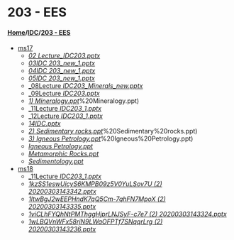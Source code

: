 # 203 - EES
#### [Home](../..)\/[IDC](..)\/[203 - EES]()
- [ms17](ms17)
    - [_02 Lecture_IDC203.pptx_](ms17/02%20Lecture_IDC203.pptx)
    - [_03IDC 203_new_1.pptx_](ms17/03IDC%20203_new_1.pptx)
    - [_04IDC 203_new_1.pptx_](ms17/04IDC%20203_new_1.pptx)
    - [_05IDC 203_new_1.pptx_](ms17/05IDC%20203_new_1.pptx)
    - [_08Lecture _IDC203_Minerals_new.pptx_](ms17/08Lecture%20_IDC203_Minerals_new.pptx)
    - [_09Lecture _IDC203.pptx_](ms17/09Lecture%20_IDC203.pptx)
    - [_1) Mineralogy.ppt_](ms17/1)%20Mineralogy.ppt)
    - [_11Lecture _IDC203_1.pptx_](ms17/11Lecture%20_IDC203_1.pptx)
    - [_12Lecture _IDC203_1.pptx_](ms17/12Lecture%20_IDC203_1.pptx)
    - [_14IDC.pptx_](ms17/14IDC.pptx)
    - [_2) Sedimentary rocks.ppt_](ms17/2)%20Sedimentary%20rocks.ppt)
    - [_3) Igneous Petrology.ppt_](ms17/3)%20Igneous%20Petrology.ppt)
    - [_Igneous Petrology.ppt_](ms17/Igneous%20Petrology.ppt)
    - [_Metamorphic Rocks.ppt_](ms17/Metamorphic%20Rocks.ppt)
    - [_Sedimentology.ppt_](ms17/Sedimentology.ppt)
- [ms18](ms18)
    - [_11Lecture _IDC203_1.pptx_](ms18/11Lecture%20_IDC203_1.pptx)
    - [_1kzSS1eswUicyS6KMPB09z5V0YuLSov7U (2) 20200303143342.pptx_](ms18/1kzSS1eswUicyS6KMPB09z5V0YuLSov7U%20(2)%2020200303143342.pptx)
    - [_1ltwBgJ2wEEPHndK7qQ5Cm-7qhFN7MpoX (2) 20200303143335.pptx_](ms18/1ltwBgJ2wEEPHndK7qQ5Cm-7qhFN7MpoX%20(2)%2020200303143335.pptx)
    - [_1viCLhFYQhNtPMThggHjprLNJSyF-c7e7 (2) 20200303143324.pptx_](ms18/1viCLhFYQhNtPMThggHjprLNJSyF-c7e7%20(2)%2020200303143324.pptx)
    - [_1wLBQVnWFx58rjN9LWaOFPTf7SNqqrLrg (2) 20200303143236.pptx_](ms18/1wLBQVnWFx58rjN9LWaOFPTf7SNqqrLrg%20(2)%2020200303143236.pptx)
